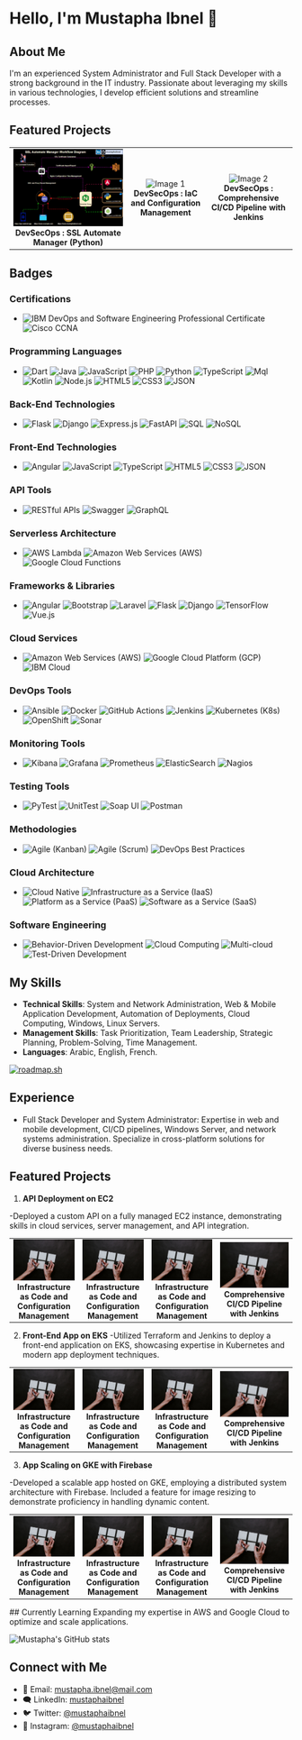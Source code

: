 # Hello, I'm Mustapha Ibnel 👋

## About Me
I'm an experienced System Administrator and Full Stack Developer with a strong background in the IT industry. Passionate about leveraging my skills in various technologies, I develop efficient solutions and streamline processes.

## Featured Projects
<table>
  <tr>
    <td align="center">
      <img src="images/ssl-manager.gif" alt="Image 2" width="auto" />
      <br />
      <strong>DevSecOps : SSL Automate Manager (Python)</strong>
    </td>
  <td align="center">
      <img src="images/iac.gif" alt="Image 1" width="auto" />
      <br />
      <strong>DevSecOps : IaC and Configuration Management</strong>
    </td>
    <td align="center">
      <img src="images/ci-cd.gif" alt="Image 2" width="auto" />
      <br />
      <strong>DevSecOps : Comprehensive  CI/CD Pipeline with Jenkins</strong>
    </td>
  </tr>
</table>

## Badges

### Certifications
- ![IBM DevOps and Software Engineering Professional Certificate](https://img.shields.io/badge/IBM_DevOps_and_Software_Engineering_Professional_Certificate-blue.svg) ![Cisco CCNA](https://img.shields.io/badge/Cisco_CCNA-red.svg)

### Programming Languages
- ![Dart](https://img.shields.io/badge/Dart-blue.svg) ![Java](https://img.shields.io/badge/Java-orange.svg) ![JavaScript](https://img.shields.io/badge/JavaScript-yellow.svg) ![PHP](https://img.shields.io/badge/PHP-purple.svg) ![Python](https://img.shields.io/badge/Python-blue.svg) ![TypeScript](https://img.shields.io/badge/TypeScript-blue.svg) ![Mql](https://img.shields.io/badge/Mql-green.svg) ![Kotlin](https://img.shields.io/badge/Kotlin-orange.svg) ![Node.js](https://img.shields.io/badge/Node.js-green.svg) ![HTML5](https://img.shields.io/badge/HTML5-red.svg) ![CSS3](https://img.shields.io/badge/CSS3-blue.svg) ![JSON](https://img.shields.io/badge/JSON-green.svg)

### Back-End Technologies
- ![Flask](https://img.shields.io/badge/Flask-green.svg) ![Django](https://img.shields.io/badge/Django-green.svg) ![Express.js](https://img.shields.io/badge/Express.js-lightgrey.svg) ![FastAPI](https://img.shields.io/badge/FastAPI-lightgrey.svg) ![SQL](https://img.shields.io/badge/SQL-blue.svg) ![NoSQL](https://img.shields.io/badge/NoSQL-green.svg)

### Front-End Technologies
- ![Angular](https://img.shields.io/badge/Angular-red.svg) ![JavaScript](https://img.shields.io/badge/JavaScript-yellow.svg) ![TypeScript](https://img.shields.io/badge/TypeScript-blue.svg) ![HTML5](https://img.shields.io/badge/HTML5-red.svg) ![CSS3](https://img.shields.io/badge/CSS3-blue.svg) ![JSON](https://img.shields.io/badge/JSON-green.svg)

### API Tools
- ![RESTful APIs](https://img.shields.io/badge/RESTful_APIs-green.svg) ![Swagger](https://img.shields.io/badge/Swagger-orange.svg) ![GraphQL](https://img.shields.io/badge/GraphQL-purple.svg)

### Serverless Architecture
- ![AWS Lambda](https://img.shields.io/badge/AWS_Lambda-yellow.svg) ![Amazon Web Services (AWS)](https://img.shields.io/badge/AWS-orange.svg) ![Google Cloud Functions](https://img.shields.io/badge/Google_Cloud_Functions-yellow.svg)

### Frameworks & Libraries
- ![Angular](https://img.shields.io/badge/Angular-red.svg) ![Bootstrap](https://img.shields.io/badge/Bootstrap-purple.svg) ![Laravel](https://img.shields.io/badge/Laravel-red.svg) ![Flask](https://img.shields.io/badge/Flask-green.svg) ![Django](https://img.shields.io/badge/Django-green.svg) ![TensorFlow](https://img.shields.io/badge/TensorFlow-orange.svg) ![Vue.js](https://img.shields.io/badge/Vue.js-green.svg)

### Cloud Services
- ![Amazon Web Services (AWS)](https://img.shields.io/badge/AWS-orange.svg) ![Google Cloud Platform (GCP)](https://img.shields.io/badge/GCP-blue.svg) ![IBM Cloud](https://img.shields.io/badge/IBM_Cloud-blue.svg)

### DevOps Tools
- ![Ansible](https://img.shields.io/badge/Ansible-red.svg) ![Docker](https://img.shields.io/badge/Docker-blue.svg) ![GitHub Actions](https://img.shields.io/badge/GitHub_Actions-lightgrey.svg) ![Jenkins](https://img.shields.io/badge/Jenkins-red.svg) ![Kubernetes (K8s)](https://img.shields.io/badge/Kubernetes-blue.svg) ![OpenShift](https://img.shields.io/badge/OpenShift-red.svg) ![Sonar](https://img.shields.io/badge/Sonar-blue.svg)

### Monitoring Tools
- ![Kibana](https://img.shields.io/badge/Kibana-green.svg) ![Grafana](https://img.shields.io/badge/Grafana-orange.svg) ![Prometheus](https://img.shields.io/badge/Prometheus-yellow.svg) ![ElasticSearch](https://img.shields.io/badge/ElasticSearch-blue.svg) ![Nagios](https://img.shields.io/badge/Nagios-red.svg)

### Testing Tools
- ![PyTest](https://img.shields.io/badge/PyTest-green.svg) ![UnitTest](https://img.shields.io/badge/UnitTest-green.svg) ![Soap UI](https://img.shields.io/badge/Soap_UI-lightgrey.svg) ![Postman](https://img.shields.io/badge/Postman-orange.svg)

### Methodologies
- ![Agile (Kanban)](https://img.shields.io/badge/Agile-Kanban-blue.svg) ![Agile (Scrum)](https://img.shields.io/badge/Agile-Scrum-blue.svg) ![DevOps Best Practices](https://img.shields.io/badge/DevOps_Best_Practices-blue.svg)

### Cloud Architecture
- ![Cloud Native](https://img.shields.io/badge/Cloud_Native-blue.svg) ![Infrastructure as a Service (IaaS)](https://img.shields.io/badge/IaaS-lightgrey.svg) ![Platform as a Service (PaaS)](https://img.shields.io/badge/PaaS-lightgrey.svg) ![Software as a Service (SaaS)](https://img.shields.io/badge/SaaS-lightgrey.svg)

### Software Engineering
- ![Behavior-Driven Development](https://img.shields.io/badge/BDD-blue.svg) ![Cloud Computing](https://img.shields.io/badge/Cloud_Computing-blue.svg) ![Multi-cloud](https://img.shields.io/badge/Multi-cloud-blue.svg) ![Test-Driven Development](https://img.shields.io/badge/TDD-blue.svg)



## My Skills
- **Technical Skills**: System and Network Administration, Web & Mobile Application Development, Automation of Deployments, Cloud Computing, Windows, Linux Servers.
- **Management Skills**: Task Prioritization, Team Leadership, Strategic Planning, Problem-Solving, Time Management.
- **Languages**: Arabic, English, French.

[![roadmap.sh](https://api.roadmap.sh/v1-badge/wide/64b5f7f40a49b0be0ed77f8b?variant=dark&roadmaps=full-stack%2Cfrontend%2Cbackend%2Cdevops)](https://roadmap.sh)

## Experience
- Full Stack Developer and System Administrator: Expertise in web and mobile development, CI/CD pipelines, Windows Server, and network systems administration. Specialize in cross-platform solutions for diverse business needs.

## Featured Projects
1. **API Deployment on EC2**

-Deployed a custom API on a fully managed EC2 instance, demonstrating skills in cloud services, server management, and API integration.
<table>
  <tr>
    <td align="center">
      <img src="images/palceholder-project.jpg" alt="Image 1" width="auto" />
      <br />
      <strong>Infrastructure as Code and Configuration Management</strong>
    </td>
        <td align="center">
      <img src="images/palceholder-project.jpg" alt="Image 1" width="auto" />
      <br />
      <strong>Infrastructure as Code and Configuration Management</strong>
    </td>
        <td align="center">
      <img src="images/palceholder-project.jpg" alt="Image 1" width="auto" />
      <br />
      <strong>Infrastructure as Code and Configuration Management</strong>
    </td>
    <td align="center">
      <img src="images/palceholder-project.jpg" alt="Image 2" width="auto" />
      <br />
      <strong>Comprehensive CI/CD Pipeline with Jenkins</strong>
    </td>
  </tr>
</table>

2. **Front-End App on EKS**
-Utilized Terraform and Jenkins to deploy a front-end application on EKS, showcasing expertise in Kubernetes and modern app deployment techniques.
<table>
  <tr>
    <td align="center">
      <img src="images/palceholder-project.jpg" alt="Image 1" width="auto" />
      <br />
      <strong>Infrastructure as Code and Configuration Management</strong>
    </td>
        <td align="center">
      <img src="images/palceholder-project.jpg" alt="Image 1" width="auto" />
      <br />
      <strong>Infrastructure as Code and Configuration Management</strong>
    </td>
        <td align="center">
      <img src="images/palceholder-project.jpg" alt="Image 1" width="auto" />
      <br />
      <strong>Infrastructure as Code and Configuration Management</strong>
    </td>
    <td align="center">
      <img src="images/palceholder-project.jpg" alt="Image 2" width="auto" />
      <br />
      <strong>Comprehensive CI/CD Pipeline with Jenkins</strong>
    </td>
  </tr>
</table>

3. **App Scaling on GKE with Firebase**

-Developed a scalable app hosted on GKE, employing a distributed system architecture with Firebase. Included a feature for image resizing to demonstrate proficiency in handling dynamic content.
<table>
  <tr>
    <td align="center">
      <img src="images/palceholder-project.jpg" alt="Image 1" width="auto" />
      <br />
      <strong>Infrastructure as Code and Configuration Management</strong>
    </td>
        <td align="center">
      <img src="images/palceholder-project.jpg" alt="Image 1" width="auto" />
      <br />
      <strong>Infrastructure as Code and Configuration Management</strong>
    </td>
        <td align="center">
      <img src="images/palceholder-project.jpg" alt="Image 1" width="auto" />
      <br />
      <strong>Infrastructure as Code and Configuration Management</strong>
    </td>
    <td align="center">
      <img src="images/palceholder-project.jpg" alt="Image 2" width="auto" />
      <br />
      <strong>Comprehensive CI/CD Pipeline with Jenkins</strong>
    </td>
  </tr>
</table>
## Currently Learning 
Expanding my expertise in AWS and Google Cloud to optimize and scale applications.

![Mustapha's GitHub stats](https://github-readme-stats.vercel.app/api?username=mustaphaibnel&show_icons=true&theme=tokyonight)

## Connect with Me 
- 📧 Email: [mustapha.ibnel@mail.com](mailto:mustapha.ibnel@mail.com)
- 🗨️ LinkedIn: [mustaphaibnel](https://linkedin.com/in/mustaphaibnel)
- 🐦 Twitter: [@mustaphaibnel](https://twitter.com/mustaphaibnel)
- 📸 Instagram: [@mustaphaibnel](https://instagram.com/mustaphaibnel)
